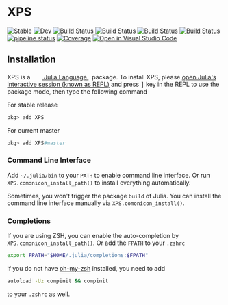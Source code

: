 # XPS

[![Stable](https://img.shields.io/badge/docs-stable-blue.svg)](https://MineralsCloud.github.io/XPS.jl/stable)
[![Dev](https://img.shields.io/badge/docs-dev-blue.svg)](https://MineralsCloud.github.io/XPS.jl/dev)
[![Build Status](https://github.com/MineralsCloud/XPS.jl/workflows/CI/badge.svg)](https://github.com/MineralsCloud/XPS.jl/actions)
[![Build Status](https://ci.appveyor.com/api/projects/status/github/MineralsCloud/XPS.jl?svg=true)](https://ci.appveyor.com/project/singularitti/XPS-jl)
[![Build Status](https://cloud.drone.io/api/badges/MineralsCloud/XPS.jl/status.svg)](https://cloud.drone.io/MineralsCloud/XPS.jl)
[![Build Status](https://api.cirrus-ci.com/github/MineralsCloud/XPS.jl.svg)](https://cirrus-ci.com/github/MineralsCloud/XPS.jl)
[![pipeline status](https://gitlab.com/singularitti/XPS.jl/badges/master/pipeline.svg)](https://gitlab.com/singularitti/XPS.jl/-/pipelines)
[![Coverage](https://codecov.io/gh/MineralsCloud/XPS.jl/branch/master/graph/badge.svg)](https://codecov.io/gh/MineralsCloud/XPS.jl)
[![Open in Visual Studio Code](https://open.vscode.dev/badges/open-in-vscode.svg)](https://open.vscode.dev/organization/repository)

## Installation
<p>
XPS is a &nbsp;
    <a href="https://julialang.org">
        <img src="https://julialang.org/favicon.ico" width="16em">
        Julia Language
    </a>
    &nbsp; package. To install XPS,
    please <a href="https://docs.julialang.org/en/v1/manual/getting-started/">open
    Julia's interactive session (known as REPL)</a> and press <kbd>]</kbd> key in the REPL to use the package mode, then type the following command
</p>

For stable release

```julia
pkg> add XPS
```

For current master

```julia
pkg> add XPS#master
```

### Command Line Interface

Add `~/.julia/bin` to your `PATH` to enable command line interface. Or run
`XPS.comonicon_install_path()` to install everything automatically.

Sometimes, you won't trigger the package `build` of Julia. You can install the command line interface
manually via `XPS.comonicon_install()`.

### Completions

If you are using ZSH, you can enable the auto-completion by `XPS.comonicon_install_path()`. Or add the `FPATH`
to your `.zshrc`

```sh
export FPATH="$HOME/.julia/completions:$FPATH"
```

if you do not have [oh-my-zsh](https://github.com/ohmyzsh/ohmyzsh) installed, you need to add

```sh
autoload -Uz compinit && compinit
```

to your `.zshrc` as well.

